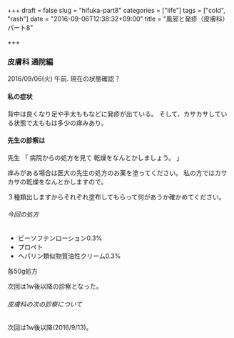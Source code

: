 +++
draft = false
slug = "hifuka-part8"
categories = ["life"]
tags = ["cold", "rash"]
date = "2016-09-06T12:38:32+09:00"
title = "風邪と発疹（皮膚科）パート8"

+++

### 皮膚科 通院編

2016/09/06(火) 午前.
現在の状態確認？

<!--more-->

#### 私の症状

背中は良くなり足や手太ももなどに発疹が出ている。
そして、カサカサしている状態で太ももは多少の痒みあり。

#### 先生の診察は
先生
「
病院からの処方を見て
乾燥をなんとかしましょう。
」

痒みがある場合は医大の先生の処方のお薬を塗ってください。
私の方ではカサカサの乾燥をなんとかしますので。

３種類出しますからそれぞれ塗布してもらって何があうか確かめてください。

###### 今回の処方

 + ビーソフテンローション0.3%
 + プロペト
 + ヘパリン類似物質油性クリーム0.3%

 各50g処方

次回は1w後以降の診察となった。

###### 皮膚科の次の診察について

次回は1w後以降(2016/9/13)。

